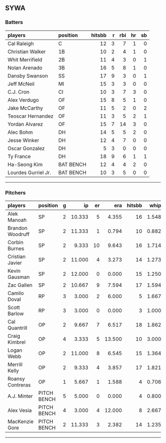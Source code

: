 ## SYWA

### Batters

 
|players             |position  | hitsbb|  r| rbi| hr| sb| 
|:-------------------|:---------|------:|--:|---:|--:|--:| 
|Cal Raleigh         |C         |     12|  3|   7|  1|  0| 
|Christian Walker    |1B        |     10|  2|   4|  1|  0| 
|Whit Merrifield     |2B        |     11|  4|   3|  0|  1| 
|Nolan Arenado       |3B        |     16|  5|   8|  1|  0| 
|Dansby Swanson      |SS        |     17|  9|   3|  0|  1| 
|Jeff McNeil         |MI        |     15|  3|   3|  0|  0| 
|C.J. Cron           |CI        |     10|  3|   7|  3|  0| 
|Alex Verdugo        |OF        |     15|  8|   5|  1|  0| 
|Jake McCarthy       |OF        |     11|  5|   2|  0|  2| 
|Teoscar Hernandez   |OF        |     11|  3|   5|  2|  1| 
|Yordan Alvarez      |OF        |     15|  7|  14|  3|  0| 
|Alec Bohm           |DH        |     14|  5|   5|  2|  0| 
|Jesse Winker        |DH        |     12|  4|   7|  0|  0| 
|Oscar Gonzalez      |DH        |      5|  3|   0|  0|  0| 
|Ty France           |DH        |     18|  9|   6|  1|  1| 
|Ha-Seong Kim        |BAT BENCH |     12|  4|   4|  2|  0| 
|Lourdes Gurriel Jr. |BAT BENCH |     10|  3|   5|  0|  0| 


* * *

### Pitchers

 
|players          |position    |  g|     ip| er|    era| hitsbb|  whip| so|  w| sv| 
|:----------------|:-----------|--:|------:|--:|------:|------:|-----:|--:|--:|--:| 
|Alek Manoah      |SP          |  2| 10.333|  5|  4.355|     16| 1.548|  8|  1|  0| 
|Brandon Woodruff |SP          |  2| 11.333|  1|  0.794|     10| 0.882| 12|  1|  0| 
|Corbin Burnes    |SP          |  2|  9.333| 10|  9.643|     16| 1.714|  6|  0|  0| 
|Cristian Javier  |SP          |  2| 11.000|  4|  3.273|     14| 1.273| 11|  1|  0| 
|Kevin Gausman    |SP          |  2| 12.000|  0|  0.000|     15| 1.250| 14|  1|  0| 
|Zac Gallen       |SP          |  2| 10.667|  9|  7.594|     17| 1.594| 10|  0|  0| 
|Camilo Doval     |RP          |  3|  3.000|  2|  6.000|      5| 1.667|  3|  0|  1| 
|Scott Barlow     |RP          |  3|  3.000|  0|  0.000|      3| 1.000|  3|  0|  1| 
|Cal Quantrill    |OP          |  2|  9.667|  7|  6.517|     18| 1.862|  6|  0|  0| 
|Craig Kimbrel    |OP          |  4|  3.333|  5| 13.500|     10| 3.000|  2|  0|  1| 
|Logan Webb       |OP          |  2| 11.000|  8|  6.545|     15| 1.364| 16|  0|  0| 
|Merrill Kelly    |OP          |  2|  9.333|  4|  3.857|     17| 1.821|  8|  0|  0| 
|Roansy Contreras |OP          |  1|  5.667|  1|  1.588|      4| 0.706|  2|  1|  0| 
|A.J. Minter      |PITCH BENCH |  5|  5.000|  0|  0.000|      4| 0.800|  5|  1|  1| 
|Alex Vesia       |PITCH BENCH |  4|  3.000|  4| 12.000|      8| 2.667|  2|  0|  0| 
|MacKenzie Gore   |PITCH BENCH |  2| 11.333|  3|  2.382|     14| 1.235| 12|  2|  0| 


* * *


